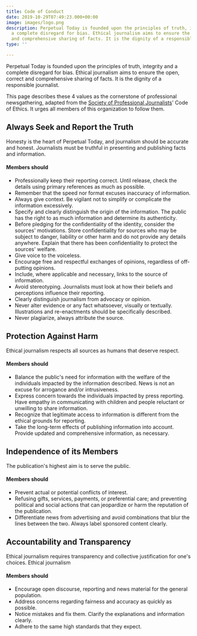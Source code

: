 ```yaml
---
title: Code of Conduct
date: 2019-10-29T07:49:23.000+00:00
image: images/logo.png
description: Perpetual Today is founded upon the principles of truth, integrity and
  a complete disregard for bias. Ethical journalism aims to ensure the open, correct
  and comprehensive sharing of facts. It is the dignity of a responsible journalist.
type: ''

---
```

Perpetual Today is founded upon the principles of truth, integrity and a complete disregard for bias. Ethical journalism aims to ensure the open, correct and comprehensive sharing of facts. It is the dignity of a responsible journalist.

This page describes these 4 values as the cornerstone of professional newsgathering, adapted from the [Society of Professional Journalists](https://www.spj.org/ethicscode.asp)' Code of Ethics. It urges all members of this organization to follow them.

## Always Seek and Report the Truth

Honesty is the heart of Perpetual Today, and journalism should be accurate and honest. Journalists must be truthful in presenting and publishing facts and information.

#### Members should

* Professionally keep their reporting correct. Until release, check the details using primary references as much as possible.
* Remember that the speed nor format excuses inaccuracy of information.
* Always give context. Be vigilant not to simplify or complicate the information excessively.
* Specify and clearly distinguish the origin of the information. The public has the right to as much information and determine its authenticity.
* Before pledging for the confidentiality of the identity, consider the sources' motivations. Store confidentiality for sources who may be subject to danger, liability or other harm and do not provide any details anywhere. Explain that there has been confidentiality to protect the sources' welfare.
* Give voice to the voiceless.
* Encourage free and respectful exchanges of opinions, regardless of off-putting opinions.
* Include, where applicable and necessary, links to the source of information.
* Avoid stereotyping. Journalists must look at how their beliefs and perceptions influence their reporting.
* Clearly distinguish journalism from advocacy or opinion.
* Never alter evidence or any fact whatsoever, visually or textually. Illustrations and re-enactments should be specifically described.
* Never plagiarize, always attribute the source.

## Protection Against Harm

Ethical journalism respects all sources as humans that deserve respect.

#### Members should

* Balance the public's need for information with the welfare of the individuals impacted by the information described. News is not an excuse for arrogance and/or intrusiveness.
* Express concern towards the individuals impacted by press reporting. Have empathy in communicating with children and people reluctant or unwilling to share information.
* Recognize that legitimate access to information is different from the ethical grounds for reporting.
* Take the long-term effects of publishing information into account. Provide updated and comprehensive information, as necessary.

## Independence of its Members

The publication's highest aim is to serve the public.

#### Members should

* Prevent actual or potential conflicts of interest.
* Refusing gifts, services, payments, or preferential care; and preventing political and social actions that can jeopardize or harm the reputation of the publication.
* Differentiate news from advertising and avoid combinations that blur the lines between the two. Always label sponsored content clearly.

## Accountability and Transparency

Ethical journalism requires transparency and collective justification for one's choices. Ethical journalism

#### Members should

* Encourage open discourse, reporting and news material for the general population.
* Address concerns regarding fairness and accuracy as quickly as possible.
* Notice mistakes and fix them. Clarify the explanations and information clearly.
* Adhere to the same high standards that they expect.